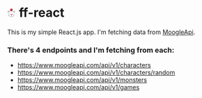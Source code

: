 # <img src="app/public/moogle-logo.png" width="20"> ff-react

This is my simple React.js app.
I'm fetching data from <a href="https://www.moogleapi.com" target="blank">MoogleApi</a>.

### There's 4 endpoints and I'm fetching from each:

* https://www.moogleapi.com/api/v1/characters
* https://www.moogleapi.com/api/v1/characters/random
* https://www.moogleapi.com/api/v1/monsters
* https://www.moogleapi.com/api/v1/games